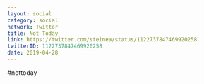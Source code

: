 ```yaml
---
layout: social
category: social
network: Twitter
title: Not Today
link: https://twitter.com/steinea/status/1122737847469920258
twitterID: 1122737847469920258
date: 2019-04-28
---
```


&#35;nottoday
